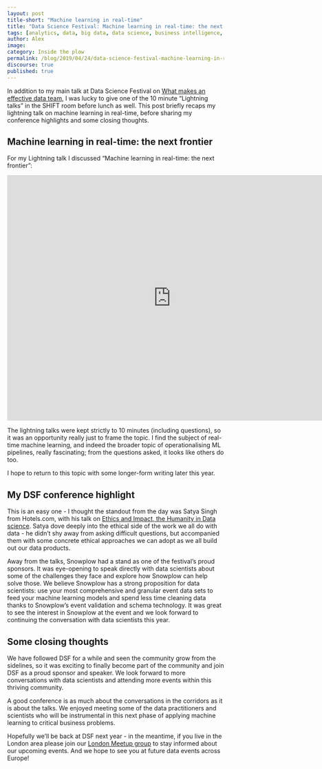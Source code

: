 ```yaml
---
layout: post
title-short: "Machine learning in real-time"
title: "Data Science Festival: Machine learning in real-time: the next frontier"
tags: [analytics, data, big data, data science, business intelligence, machine learning, AI, data team]
author: Alex
image:
category: Inside the plow
permalink: /blog/2019/04/24/data-science-festival-machine-learning-in-real-time/
discourse: true
published: true
---
```



In addition to my main talk at Data Science Festival on [What makes an effective data team](https://snowplowanalytics.com/blog/2019/04/24/data-science-festival-what-makes-an-effective-data-team/), I was lucky to give one of the 10 minute “Lightning talks” in the SHIFT room before lunch as well. This post briefly recaps my lightning talk on machine learning in real-time, before sharing my conference highlights and some closing thoughts.

## Machine learning in real-time: the next frontier

For my Lightning talk I discussed “Machine learning in real-time: the next frontier”:

<iframe src="https://www.slideshare.net/snowplowanalytics/slideshelf" width="760px" height="570px" frameborder="0" marginwidth="0" marginheight="0" scrolling="no" style="border:none;" allowfullscreen webkitallowfullscreen mozallowfullscreen></iframe>

The lightning talks were kept strictly to 10 minutes (including questions), so it was an opportunity really just to frame the topic. I find the subject of real-time machine learning, and indeed the broader topic of operationalising ML pipelines, really fascinating; from the questions asked, it looks like others do too.

I hope to return to this topic with some longer-form writing later this year.

## My DSF conference highlight

This is an easy one - I thought the standout from the day was Satya Singh from Hotels.com, with his talk on [Ethics and Impact, the Humanity in Data science](https://youtu.be/EPj5nTKVp_Q). Satya dove deeply into the ethical side of the work we all do with data - he didn’t shy away from asking difficult questions, but accompanied them with some concrete ethical approaches we can adopt as we all build out our data products.

Away from the talks, Snowplow had a stand as one of the festival’s proud sponsors. It was eye-opening to speak directly with data scientists about some of the challenges they face and explore how Snowplow can help solve those. We believe Snowplow has a strong proposition for data scientists: use your most comprehensive and granular event data sets to feed your machine learning models and spend less time cleaning data thanks to Snowplow’s event validation and schema technology. It was great to see the interest in Snowplow at the event and we look forward to continuing the conversation with data scientists this year.


## Some closing thoughts

We have followed DSF for a while and seen the community grow from the sidelines, so it was exciting to finally become part of the community and join DSF as a proud sponsor and speaker. We look forward to more conversations with data scientists and attending more events within this thriving community.

A good conference is as much about the conversations in the corridors as it is about the talks. We enjoyed meeting some of the data practitioners and scientists who will be instrumental in this next phase of applying machine learning to critical business problems.

Hopefully we’ll be back at DSF next year - in the meantime, if you live in the London area please join our [London Meetup group](https://www.meetup.com/Snowplow-Analytics-London/) to stay informed about our upcoming events. And we hope to see you at future data events across Europe!
